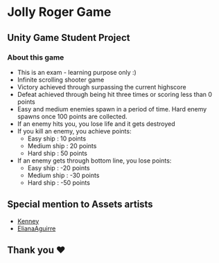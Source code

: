 # Jolly Roger Game

## Unity Game Student Project

### About this game

- This is an exam - learning purpose only :)
- Infinite scrolling shooter game
- Victory achieved through surpassing the current highscore
- Defeat achieved through being hit three times or scoring less than 0 points
- Easy and medium enemies spawn in a period of time. Hard enemy spawns once 100 points are collected.
- If an enemy hits you, you lose life and it gets destroyed
- If you kill an enemy, you achieve points:
  - Easy ship : 10 points
  - Medium ship : 20 points
  - Hard ship : 50 points
- If an enemy gets through bottom line, you lose points:
  - Easy ship : -20 points
  - Medium ship : -30 points
  - Hard ship : -50 points

## Special mention to Assets artists
- [Kenney](https://www.kenney.nl/assets)
- [ElianaAguirre](https://www.instagram.com/eliaguirre.art/)

## Thank you ♥
